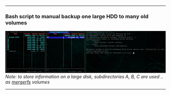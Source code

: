 ***
###  Bash script to manual backup one large HDD to many old volumes
![screenshot](https://github.com/alrepin/mergerFsBakVols/blob/main/screenshot.png?raw=true)
_Note: to store information on a large disk, subdirectories A, B, C are used .. as [mergerfs](https://github.com/trapexit/mergerfs) volumes_
***